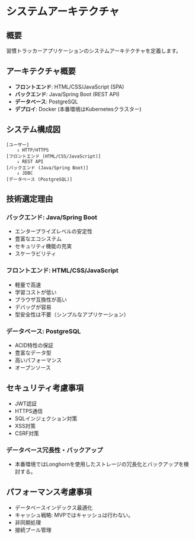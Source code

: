 # システムアーキテクチャ

## 概要
習慣トラッカーアプリケーションのシステムアーキテクチャを定義します。

## アーキテクチャ概要
- **フロントエンド**: HTML/CSS/JavaScript (SPA)
- **バックエンド**: Java/Spring Boot (REST API)
- **データベース**: PostgreSQL
- **デプロイ**: Docker (本番環境はKubernetesクラスター)

## システム構成図
```
[ユーザー] 
    ↓ HTTP/HTTPS
[フロントエンド (HTML/CSS/JavaScript)]
    ↓ REST API
[バックエンド (Java/Spring Boot)]
    ↓ JDBC
[データベース (PostgreSQL)]
```

## 技術選定理由

### バックエンド: Java/Spring Boot
- エンタープライズレベルの安定性
- 豊富なエコシステム
- セキュリティ機能の充実
- スケーラビリティ

### フロントエンド: HTML/CSS/JavaScript
- 軽量で高速
- 学習コストが低い
- ブラウザ互換性が高い
- デバッグが容易
- 型安全性は不要（シンプルなアプリケーション）

### データベース: PostgreSQL
- ACID特性の保証
- 豊富なデータ型
- 高いパフォーマンス
- オープンソース

## セキュリティ考慮事項
- JWT認証
- HTTPS通信
- SQLインジェクション対策
- XSS対策
- CSRF対策
### データベース冗長性・バックアップ
- 本番環境ではLonghornを使用したストレージの冗長化とバックアップを検討する。

## パフォーマンス考慮事項
- データベースインデックス最適化
- キャッシュ戦略: MVPではキャッシュは行わない。
- 非同期処理
- 接続プール管理
